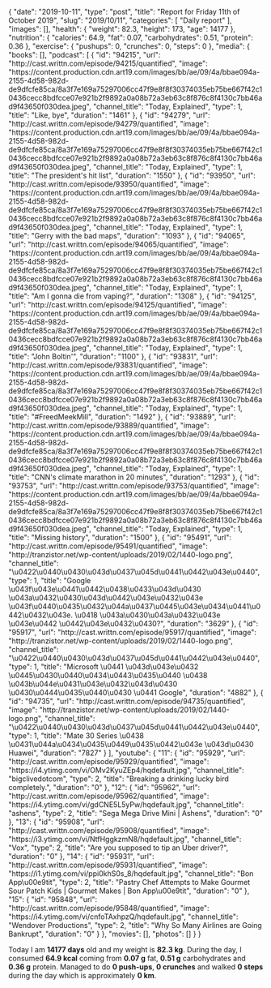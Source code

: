 {
    "date": "2019-10-11",
    "type": "post",
    "title": "Report for Friday 11th of October 2019",
    "slug": "2019\/10\/11",
    "categories": [
        "Daily report"
    ],
    "images": [],
    "health": {
        "weight": 82.3,
        "height": 173,
        "age": 14177
    },
    "nutrition": {
        "calories": 64.9,
        "fat": 0.07,
        "carbohydrates": 0.51,
        "protein": 0.36
    },
    "exercise": {
        "pushups": 0,
        "crunches": 0,
        "steps": 0
    },
    "media": {
        "books": [],
        "podcast": [
            {
                "id": "94215",
                "url": "http:\/\/cast.writtn.com\/episode\/94215\/quantified",
                "image": "https:\/\/content.production.cdn.art19.com\/images\/bb\/ae\/09\/4a\/bbae094a-2155-4d58-982d-de9dfcfe85ca\/8a3f7e169a75297006cc47f9e8f8f30374035eb75be667f42c10436cecc8bdfcce07e921b2f9892a0a08b72a3eb63c8f876c8f4130c7bb46ad9f43650f030dea.jpeg",
                "channel_title": "Today, Explained",
                "type": 1,
                "title": "Like, bye",
                "duration": "1461"
            },
            {
                "id": "94279",
                "url": "http:\/\/cast.writtn.com\/episode\/94279\/quantified",
                "image": "https:\/\/content.production.cdn.art19.com\/images\/bb\/ae\/09\/4a\/bbae094a-2155-4d58-982d-de9dfcfe85ca\/8a3f7e169a75297006cc47f9e8f8f30374035eb75be667f42c10436cecc8bdfcce07e921b2f9892a0a08b72a3eb63c8f876c8f4130c7bb46ad9f43650f030dea.jpeg",
                "channel_title": "Today, Explained",
                "type": 1,
                "title": "The president's hit list",
                "duration": "1550"
            },
            {
                "id": "93950",
                "url": "http:\/\/cast.writtn.com\/episode\/93950\/quantified",
                "image": "https:\/\/content.production.cdn.art19.com\/images\/bb\/ae\/09\/4a\/bbae094a-2155-4d58-982d-de9dfcfe85ca\/8a3f7e169a75297006cc47f9e8f8f30374035eb75be667f42c10436cecc8bdfcce07e921b2f9892a0a08b72a3eb63c8f876c8f4130c7bb46ad9f43650f030dea.jpeg",
                "channel_title": "Today, Explained",
                "type": 1,
                "title": "Gerry with the bad maps",
                "duration": "1093"
            },
            {
                "id": "94065",
                "url": "http:\/\/cast.writtn.com\/episode\/94065\/quantified",
                "image": "https:\/\/content.production.cdn.art19.com\/images\/bb\/ae\/09\/4a\/bbae094a-2155-4d58-982d-de9dfcfe85ca\/8a3f7e169a75297006cc47f9e8f8f30374035eb75be667f42c10436cecc8bdfcce07e921b2f9892a0a08b72a3eb63c8f876c8f4130c7bb46ad9f43650f030dea.jpeg",
                "channel_title": "Today, Explained",
                "type": 1,
                "title": "Am I gonna die from vaping?",
                "duration": "1308"
            },
            {
                "id": "94125",
                "url": "http:\/\/cast.writtn.com\/episode\/94125\/quantified",
                "image": "https:\/\/content.production.cdn.art19.com\/images\/bb\/ae\/09\/4a\/bbae094a-2155-4d58-982d-de9dfcfe85ca\/8a3f7e169a75297006cc47f9e8f8f30374035eb75be667f42c10436cecc8bdfcce07e921b2f9892a0a08b72a3eb63c8f876c8f4130c7bb46ad9f43650f030dea.jpeg",
                "channel_title": "Today, Explained",
                "type": 1,
                "title": "John Boltin'",
                "duration": "1100"
            },
            {
                "id": "93831",
                "url": "http:\/\/cast.writtn.com\/episode\/93831\/quantified",
                "image": "https:\/\/content.production.cdn.art19.com\/images\/bb\/ae\/09\/4a\/bbae094a-2155-4d58-982d-de9dfcfe85ca\/8a3f7e169a75297006cc47f9e8f8f30374035eb75be667f42c10436cecc8bdfcce07e921b2f9892a0a08b72a3eb63c8f876c8f4130c7bb46ad9f43650f030dea.jpeg",
                "channel_title": "Today, Explained",
                "type": 1,
                "title": "#FreedMeekMill",
                "duration": "1492"
            },
            {
                "id": "93889",
                "url": "http:\/\/cast.writtn.com\/episode\/93889\/quantified",
                "image": "https:\/\/content.production.cdn.art19.com\/images\/bb\/ae\/09\/4a\/bbae094a-2155-4d58-982d-de9dfcfe85ca\/8a3f7e169a75297006cc47f9e8f8f30374035eb75be667f42c10436cecc8bdfcce07e921b2f9892a0a08b72a3eb63c8f876c8f4130c7bb46ad9f43650f030dea.jpeg",
                "channel_title": "Today, Explained",
                "type": 1,
                "title": "CNN's climate marathon in 20 minutes",
                "duration": "1293"
            },
            {
                "id": "93753",
                "url": "http:\/\/cast.writtn.com\/episode\/93753\/quantified",
                "image": "https:\/\/content.production.cdn.art19.com\/images\/bb\/ae\/09\/4a\/bbae094a-2155-4d58-982d-de9dfcfe85ca\/8a3f7e169a75297006cc47f9e8f8f30374035eb75be667f42c10436cecc8bdfcce07e921b2f9892a0a08b72a3eb63c8f876c8f4130c7bb46ad9f43650f030dea.jpeg",
                "channel_title": "Today, Explained",
                "type": 1,
                "title": "Missing history",
                "duration": "1500"
            },
            {
                "id": "95491",
                "url": "http:\/\/cast.writtn.com\/episode\/95491\/quantified",
                "image": "http:\/\/tranzistor.net\/wp-content\/uploads\/2019\/02\/1440-logo.png",
                "channel_title": "\u0422\u0440\u0430\u043d\u0437\u045d\u0441\u0442\u043e\u0440",
                "type": 1,
                "title": "Google \u043f\u043e\u0441\u0442\u0438\u0433\u043d\u0430 \u043a\u0432\u0430\u043d\u0442\u043e\u0432\u043e \u043f\u0440\u0435\u0432\u044a\u0437\u0445\u043e\u0434\u0441\u0442\u0432\u043e. \u0418 \u043a\u0430\u043a\u0432\u043e \u043e\u0442 \u0442\u043e\u0432\u0430?",
                "duration": "3629"
            },
            {
                "id": "95917",
                "url": "http:\/\/cast.writtn.com\/episode\/95917\/quantified",
                "image": "http:\/\/tranzistor.net\/wp-content\/uploads\/2019\/02\/1440-logo.png",
                "channel_title": "\u0422\u0440\u0430\u043d\u0437\u045d\u0441\u0442\u043e\u0440",
                "type": 1,
                "title": "Microsoft \u0441 \u043d\u043e\u0432 \u0445\u0430\u0440\u0434\u0443\u0435\u0440 \u0438 \u043b\u044e\u0431\u043e\u0432\u043d\u0430 \u0430\u0444\u0435\u0440\u0430 \u0441 Google",
                "duration": "4882"
            },
            {
                "id": "94735",
                "url": "http:\/\/cast.writtn.com\/episode\/94735\/quantified",
                "image": "http:\/\/tranzistor.net\/wp-content\/uploads\/2019\/02\/1440-logo.png",
                "channel_title": "\u0422\u0440\u0430\u043d\u0437\u045d\u0441\u0442\u043e\u0440",
                "type": 1,
                "title": "Mate 30 Series \u0438 \u0431\u044a\u0434\u0435\u0449\u0435\u0442\u043e \u043d\u0430 Huawei",
                "duration": "7827"
            }
        ],
        "youtube": {
            "11": {
                "id": "95929",
                "url": "http:\/\/cast.writtn.com\/episode\/95929\/quantified",
                "image": "https:\/\/i4.ytimg.com\/vi\/OMv2KyuZEp4\/hqdefault.jpg",
                "channel_title": "bigclivedotcom",
                "type": 2,
                "title": "Breaking a drinking lucky bird completely.",
                "duration": "0"
            },
            "12": {
                "id": "95962",
                "url": "http:\/\/cast.writtn.com\/episode\/95962\/quantified",
                "image": "https:\/\/i4.ytimg.com\/vi\/gdCNE5L5yPw\/hqdefault.jpg",
                "channel_title": "ashens",
                "type": 2,
                "title": "Sega Mega Drive Mini | Ashens",
                "duration": "0"
            },
            "13": {
                "id": "95908",
                "url": "http:\/\/cast.writtn.com\/episode\/95908\/quantified",
                "image": "https:\/\/i3.ytimg.com\/vi\/NtfHggkzmN8\/hqdefault.jpg",
                "channel_title": "Vox",
                "type": 2,
                "title": "Are you supposed to tip an Uber driver?",
                "duration": "0"
            },
            "14": {
                "id": "95931",
                "url": "http:\/\/cast.writtn.com\/episode\/95931\/quantified",
                "image": "https:\/\/i1.ytimg.com\/vi\/ppi0khS0s_8\/hqdefault.jpg",
                "channel_title": "Bon App\u00e9tit",
                "type": 2,
                "title": "Pastry Chef Attempts to Make Gourmet Sour Patch Kids | Gourmet Makes | Bon App\u00e9tit",
                "duration": "0"
            },
            "15": {
                "id": "95848",
                "url": "http:\/\/cast.writtn.com\/episode\/95848\/quantified",
                "image": "https:\/\/i4.ytimg.com\/vi\/cnfoTAxhpzQ\/hqdefault.jpg",
                "channel_title": "Wendover Productions",
                "type": 2,
                "title": "Why So Many Airlines are Going Bankrupt",
                "duration": "0"
            }
        },
        "movies": [],
        "photos": []
    }
}

Today I am <strong>14177 days</strong> old and my weight is <strong>82.3 kg</strong>. During the day, I consumed <strong>64.9 kcal</strong> coming from <strong>0.07 g</strong> fat, <strong>0.51 g</strong> carbohydrates and <strong>0.36 g</strong> protein. Managed to do <strong>0 push-ups</strong>, <strong>0 crunches</strong> and walked <strong>0 steps</strong> during the day which is approximately <strong>0 km</strong>.